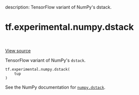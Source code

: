 description: TensorFlow variant of NumPy's dstack.

<div itemscope itemtype="http://developers.google.com/ReferenceObject">
<meta itemprop="name" content="tf.experimental.numpy.dstack" />
<meta itemprop="path" content="Stable" />
</div>

# tf.experimental.numpy.dstack

<!-- Insert buttons and diff -->

<table class="tfo-notebook-buttons tfo-api nocontent" align="left">

</table>

<a target="_blank" class="external" href="/code/stable/tensorflow/python/ops/numpy_ops/np_array_ops.py">View source</a>



TensorFlow variant of NumPy's `dstack`.

<pre class="devsite-click-to-copy prettyprint lang-py tfo-signature-link">
<code>tf.experimental.numpy.dstack(
    tup
)
</code></pre>



<!-- Placeholder for "Used in" -->

See the NumPy documentation for [`numpy.dstack`](https://numpy.org/doc/1.16/reference/generated/numpy.dstack.html).
